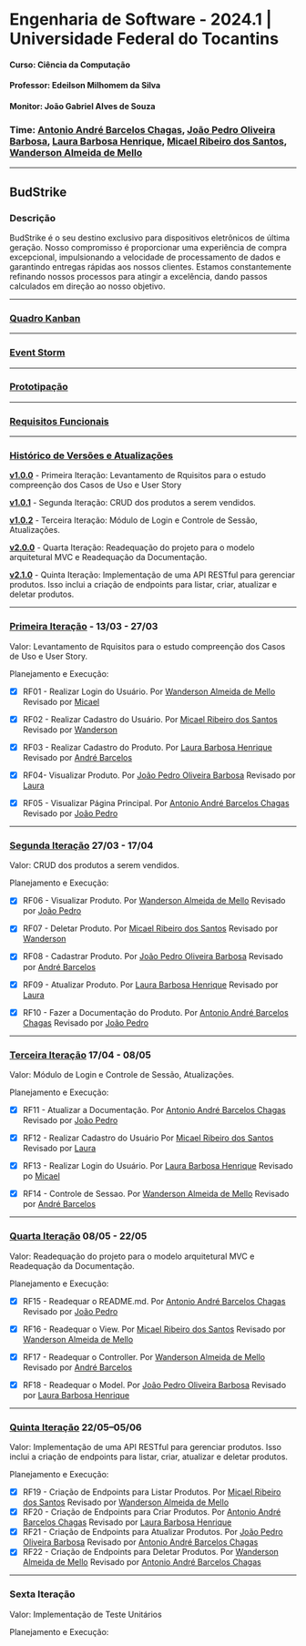 # Engenharia de Software - 2024.1 | Universidade Federal do Tocantins

#### Curso: Ciência da Computação

#### Professor: Edeilson Milhomem da Silva

#### Monitor: João Gabriel Alves de Souza

### Time: [Antonio André Barcelos Chagas](https://github.com/andrebarceloschagas), [João Pedro Oliveira Barbosa](https://github.com/Iohanan-Cephas), [Laura Barbosa Henrique](https://github.com/tinywin), [Micael Ribeiro dos Santos](https://github.com/messiribeiro), [Wanderson Almeida de Mello](https://github.com/sadMello)

---

## **BudStrike**

### Descrição

BudStrike é o seu destino exclusivo para dispositivos eletrônicos de última geração. Nosso compromisso é proporcionar uma experiência de compra excepcional, impulsionando a velocidade de processamento de dados e garantindo entregas rápidas aos nossos clientes. Estamos constantemente refinando nossos processos para atingir a excelência, dando passos calculados em direção ao nosso objetivo.

---
### [**Quadro Kanban**](https://trello.com/invite/b/tPgaPmj9/ATTI9322d3ccbbdcf979852e4b31748fad8846F0ABED/budstrike)

---

### [**Event Storm**](https://drive.google.com/file/d/1v-ndP5GvuhIqXTeI1m_8dL8Ox9ylKL4t/view)

---

### [**Prototipação**](https://www.figma.com/design/LhzyN0WpcDhjSS0pwQD3PM/Untitled?node-id=0-1&t=qVwaQpORi8sfLeux-0)

---

### [**Requisitos Funcionais**](/requisitos.md)

---

### [**Histórico de Versões e Atualizações**](https://github.com/Iohanan-Cephas/bud-strike-eng-soft-2024-1/tags)

[**v1.0.0**](https://github.com/Iohanan-Cephas/bud-strike-eng-soft-2024-1/releases/tag/v1.0.0) - Primeira Iteração: Levantamento de Rquisitos para o estudo compreenção dos Casos de Uso e User Story

[**v1.0.1**](https://github.com/Iohanan-Cephas/bud-strike-eng-soft-2024-1/releases/tag/v1.0.1) - Segunda Iteração: CRUD dos produtos a serem vendidos.

[**v1.0.2**](https://github.com/Iohanan-Cephas/bud-strike-eng-soft-2024-1/releases/tag/v1.0.2) - Terceira Iteração: Módulo de Login e Controle de Sessão, Atualizações.

[**v2.0.0**](https://github.com/Iohanan-Cephas/bud-strike-eng-soft-2024-1/releases/tag/v2.0.0) - Quarta Iteração: Readequação do projeto para o modelo arquitetural MVC e Readequação da Documentação.

[**v2.1.0**](https://github.com/Iohanan-Cephas/bud-strike-eng-soft-2024-1/releases/tag/v2.1.0) - Quinta Iteração: Implementação de uma API RESTful para gerenciar produtos. Isso inclui a criação de endpoints para listar, criar, atualizar e deletar produtos.

---

### [**Primeira Iteração**](/requisitos.md) - 13/03 - 27/03

Valor: Levantamento de Rquisitos para o estudo compreenção dos Casos de Uso e User Story.

Planejamento e Execução:

- [X] RF01 - Realizar Login do Usuário. Por [Wanderson Almeida de Mello](https://github.com/sadMello) Revisado por [Micael](https://github.com/messiribeiro)

- [X] RF02 - Realizar Cadastro do Usuário. Por [Micael Ribeiro dos Santos](https://github.com/messiribeiro) Revisado por [Wanderson](https://github.com/sadMello)

- [X] RF03 - Realizar Cadastro do Produto. Por [Laura Barbosa Henrique](https://github.com/tinywin) Revisado por [André Barcelos](https://github.com/andrebarceloschagas)

- [X] RF04- Visualizar Produto. Por [João Pedro Oliveira Barbosa](https://github.com/Iohanan-Cephas) Revisado por [Laura](https://github.com/tinywin)

- [X] RF05 - Visualizar Página Principal. Por [Antonio André Barcelos Chagas](https://github.com/andrebarceloschagas) Revisado por [João Pedro](https://github.com/Iohanan-Cephas)

---

### [**Segunda Iteração**](/requisitos.md) 27/03 - 17/04

Valor: CRUD dos produtos a serem vendidos.

Planejamento e Execução:

- [X] RF06 - Visualizar Produto. Por [Wanderson Almeida de Mello](https://github.com/sadMello) Revisado por [João Pedro](https://github.com/Iohanan-Cephas)

- [X] RF07 - Deletar Produto. Por [Micael Ribeiro dos Santos](https://github.com/messiribeiro) Revisado por [Wanderson](https://github.com/sadMello)

- [X] RF08 - Cadastrar Produto. Por [João Pedro Oliveira Barbosa](https://github.com/Iohanan-Cephas) Revisado por [André Barcelos](https://github.com/andrebarceloschagas)

- [X] RF09 - Atualizar Produto. Por [Laura Barbosa Henrique](https://github.com/tinywin) Revisado por [Laura](https://github.com/tinywin)

- [X] RF10 - Fazer a Documentação do Produto. Por [Antonio André Barcelos Chagas](https://github.com/andrebarceloschagas) Revisado por [João Pedro](https://github.com/Iohanan-Cephas)

---

### [**Terceira Iteração**](/requisitos.md) 17/04 - 08/05

Valor: Módulo de Login e Controle de Sessão, Atualizações.

Planejamento e Execução:

- [X] RF11 - Atualizar a Documentação. Por [Antonio André Barcelos Chagas](https://github.com/andrebarceloschagas) Revisado por [João Pedro](https://github.com/Iohanan-Cephas)

- [X] RF12 - Realizar Cadastro do Usuário Por [Micael Ribeiro dos Santos](https://github.com/messiribeiro) Revisado por [Laura](https://github.com/tinywin)

- [X] RF13 - Realizar Login do Usuário. Por [Laura Barbosa Henrique](https://github.com/tinywin) Revisado po [Micael](https://github.com/messiribeiro)

- [X] RF14 - Controle de Sessao. Por [Wanderson Almeida de Mello](https://github.com/sadMello) Revisado por [André Barcelos](https://github.com/andrebarceloschagas)

---

### [**Quarta Iteração**](/requisitos.md)  08/05 - 22/05

Valor: Readequação do projeto para o modelo arquitetural MVC e Readequação da Documentação.

Planejamento e Execução:

- [X] RF15 - Readequar o README.md. Por [Antonio André Barcelos Chagas](https://github.com/andrebarceloschagas) Revisado por [João Pedro](https://github.com/Iohanan-Cephas)

- [X] RF16 - Readequar o View. Por [Micael Ribeiro dos Santos](https://github.com/messiribeiro) Revisado por [Wanderson Almeida de Mello](https://github.com/sadMello)

- [X] RF17 - Readequar o Controller. Por [Wanderson Almeida de Mello](https://github.com/sadMello) Revisado por [André Barcelos](https://github.com/andrebarceloschagas)

- [X] RF18 - Readequar o Model. Por [João Pedro Oliveira Barbosa](https://github.com/Iohanan-Cephas) Revisado por [Laura Barbosa Henrique](https://github.com/tinywin)

---

### [**Quinta Iteração**](/requisitos.md) 22/05–05/06

Valor: Implementação de uma API RESTful para gerenciar produtos. Isso inclui a criação de endpoints para listar, criar, atualizar e deletar produtos.

Planejamento e Execução:

- [X] RF19 - Criação de Endpoints para Listar Produtos. Por [Micael Ribeiro dos Santos](https://github.com/messiribeiro) Revisado por [Wanderson Almeida de Mello](https://github.com/sadMello)
- [X] RF20 - Criação de Endpoints para Criar Produtos. Por [Antonio André Barcelos Chagas](https://github.com/andrebarceloschagas) Revisado por [Laura Barbosa Henrique](https://github.com/tinywin)
- [X] RF21 - Criação de Endpoints para Atualizar Produtos. Por [João Pedro Oliveira Barbosa](https://github.com/Iohanan-Cephas) Revisado por [Antonio André Barcelos Chagas](https://github.com/andrebarceloschagas)
- [X] RF22 - Criação de Endpoints para Deletar Produtos. Por [Wanderson Almeida de Mello](https://github.com/sadMello) Revisado por [Antonio André Barcelos Chagas](https://github.com/andrebarceloschagas)

---

### **Sexta Iteração**

Valor: Implementação de Teste Unitários

Planejamento e Execução:
